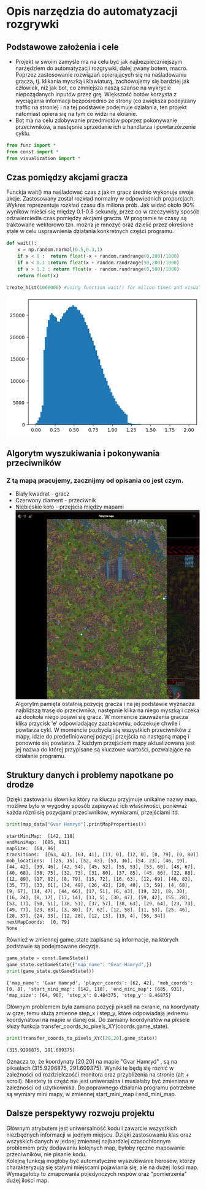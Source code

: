 # Opis narzędzia do automatyzacji rozgrywki

## Podstawowe założenia i cele
- Projekt w swoim zamyśle ma na celu być jak najbezpieczniejszym narzędziem do automatyzacji rozgrywki, dalej zwany botem, macro. Poprzez zastosowanie rozwiązań opierających się na naśladowaniu gracza, tj. klikania myszką i klawiaturą, zachowujemy się bardziej jak człowiek, niż jak bot, co zmniejsza naszą szanse na wykrycie niepożądanych inputów przez grę. Większość botów korzysta z wyciągania informacji bezpośrednio ze strony (co zwiększa podejrzany traffic na stronie) i na tej podstawie podejmuje działania, ten projekt natomiast opiera się na tym co widzi na ekranie. <br>
- Bot ma na celu zdobywanie przedmiotów poprzez pokonywanie przeciwników, a następnie sprzedanie ich u handlarza i powtarzórzenie cyklu.


```python
from func import *
from const import *
from visualization import *
```

## Czas pomiędzy akcjami gracza
Funckja wait() ma naśladować czas z jakim gracz średnio wykonuje swoje akcje. Zastosowany został rozkład normalny w odpowiednich proporcjach. Wykres reprezentuje rozkład czasu dla miliona prób. Jak widać około 90% wyników mieści się między 0.1-0.8 sekundy, przez co w rzeczywisty sposób odzwierciedla czas pomiędzy akcjami gracza. W programie te czasy są traktowane wektorowo tzn. można je mnożyć oraz dzielić przez określone stałe w celu usprawnienia działania konkretnych części programu. 


```python
def wait():
    x = np.random.normal(0.5,0.3,1)
    if x < 0 :  return float(-x + random.randrange(0,200)/1000)
    if x < 0.1 :return float(x + random.randrange(50,200)/1000) 
    if x > 1.2 : return float(x - random.randrange(0,500)/1000)
    return float(x)
```


```python
create_hist(1000000) #using function wait() for milion times and visualization
```


    
![png](jpgs/output_4_0.png)
    


## Algorytm wyszukiwania i pokonywania przeciwników
### Z tą mapą pracujemy, zacznijmy od opisania co jest czym.
- Biały kwadrat - gracz
- Czerwony diament - przeciwnik
- Niebieskie koło - przejścia między mapami
![mapa_bot.png](jpgs/6b47062f-0231-4dfb-9f0a-e47709b0958b.png)<br>
Algorytm pamięta ostatnią pozycję gracza i na jej podstawie wyznacza najbliższą trasę do przeciwnika, następnie klika na niego myszką i czeka aż dookoła niego pojawi się gracz. W momencie zauważenia gracza klika przycisk 'e' odpowiadający zaatakowniu, odczekuje chwile i powtarza cykl. W momencie pozbycia się wszystkich przeciwników z mapy, idzie do predefiniowanej pozycji przejścia na następną mapę i ponownie się powtarza. Z każdym przejściem mapy aktualizowana jest jej nazwa do której przypisane są kluczowe wartości, pozwalające na działanie programu.

## Struktury danych i problemy napotkane po drodze
Dzięki zastowaniu słownika który na kluczu przyjmuje unikalne nazwy map, możliwe było w wygodny sposób zapisywać ich właściwości, ponieważ każda rózni się pozycjami przeciwników, wymiarami, przejściami itd. 


```python
print(map_data["Gvar Hamryd"].printMapProperties())
```

    startMiniMap:  [142, 118]
    endMiniMap:  [685, 931]
    mapSize:  [64, 96]
    transitions:  [[63, 42], [63, 41], [11, 0], [12, 0], [0, 79], [0, 80]]
    mob_locations:  [[25, 15], [52, 43], [53, 36], [54, 23], [46, 19], [44, 42], [39, 46], [42, 54], [45, 52], [55, 53], [53, 60], [48, 67], [40, 68], [38, 75], [32, 73], [31, 80], [37, 85], [45, 86], [22, 88], [12, 89], [17, 82], [8, 79], [15, 72], [16, 63], [12, 69], [48, 83], [35, 77], [33, 61], [34, 49], [26, 42], [20, 49], [3, 59], [4, 68], [9, 67], [14, 47], [44, 66], [17, 51], [6, 43], [19, 32], [8, 30], [16, 24], [8, 17], [17, 14], [13, 5], [30, 47], [59, 42], [55, 28], [53, 17], [50, 51], [38, 51], [37, 57], [38, 63], [29, 64], [23, 73], [49, 77], [23, 83], [3, 80], [7, 62], [12, 58], [11, 53], [25, 46], [28, 37], [24, 33], [12, 28], [12, 13], [19, 4], [56, 34]]
    nextMapCoords:  [0, 79]
    None
    

Również w zmiennej game_state zapisane są informacje, na których podstawie są podejmowane decyzje.


```python
game_state = const.GameState()
game_state.setGameState({"map_name": "Gvar Hamryd",})
print(game_state.getGameState())
```

    {'map_name': 'Gvar Hamryd', 'player_coords': [62, 42], 'mob_coords': [0, 0], 'start_mini_map': [142, 118], 'end_mini_map': [685, 931], 'map_size': [64, 96], 'step_x': 8.484375, 'step_y': 8.46875}
    

Głównym problemem była zamiana pozycji pikseli na ekranie, na koordynaty w grze, temu służą zmienne step_x i step_y, które odpowiadają jednemu koordynatowi na mapie w danej osi. Do zamiany koordynatów na piksele służy funkcja transfer_coords_to_pixels_XY(coords,game_state).


```python
print(transfer_coords_to_pixels_XY([20,20],game_state))
```

    (315.9296875, 291.609375)
    

Oznacza to, że koordynaty [20,20] na mapie "Gvar Hamryd" , są na pikselach (315.9296875, 291.609375). Wyniki te będą się róznić w zależności od rozdzielczości monitora oraz przybliżenia na stronie (alt + scroll). Niestety ta część nie jest uniwersalna i musiałaby być zmieniana w zależności od użytkownika. Do poprawnego działania programu potrzebne są wymiary mini mapy, w zmiennej start_mini_map i end_mini_map.

## Dalsze perspektywy rozwoju projektu
Głównym atrybutem jest uniwersalność kodu i zawarcie wszystkich niezbędnych informacji w jednym miejscu. Dzięki zastosowaniu klas oraz wszyskich danych w jednej zmiennej najbardziej czasochłonnym problemem przy dodawaniu kolejnych map, byłoby ręczne mapowanie przeciwników, nie pisanie kodu. <br>
Kolejną funkcją mogłoby być automatyczne wyszukiwanie herosów, którzy charakteryzują się stałymi miejscami pojawiania się, ale na dużej ilości map. Wymagałoby to zmapowania pojedynczych respów oraz "pomierzenia" dużej ilości map. 


```python

```
